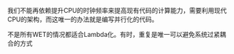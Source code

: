 我们不能再依赖提升CPU的时钟频率来提高现有代码的计算能力，需要利用现代CPU的架构，而这唯一的办法就是编写并行化的代码。



不是所有WET的情况都适合Lambda化。有时，重复是唯一可以避免系统过紧耦合的方式


